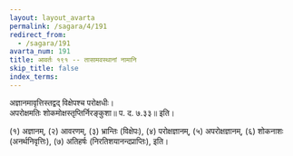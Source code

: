 ```yaml
---
layout: layout_avarta
permalink: /sagara/4/191
redirect_from:
  - /sagara/191
avarta_num: 191
title: आवर्तः १९१ -- तासामवस्थानां नामानि
skip_title: false
index_terms: 
---
```


अज्ञानमावृत्तिस्तद्वद् विक्षेपश्च परोक्षधीः।  
अपरोक्षमतिः शोकमोक्षस्तृप्तिर्निरङ्कुशा॥ प. द. ७.३३॥ इति।

(१) अज्ञानम्, (२) आवरणम्,
(३) भ्रान्तिः (विक्षेपः),
(४) परोक्षज्ञानम्, (५) अपरोक्षज्ञानम्, (६)
शोकनाशः (अनर्थनिवृत्तिः),
(७) अतिहर्षः (निरतिशयानन्दप्राप्तिः), इति।
